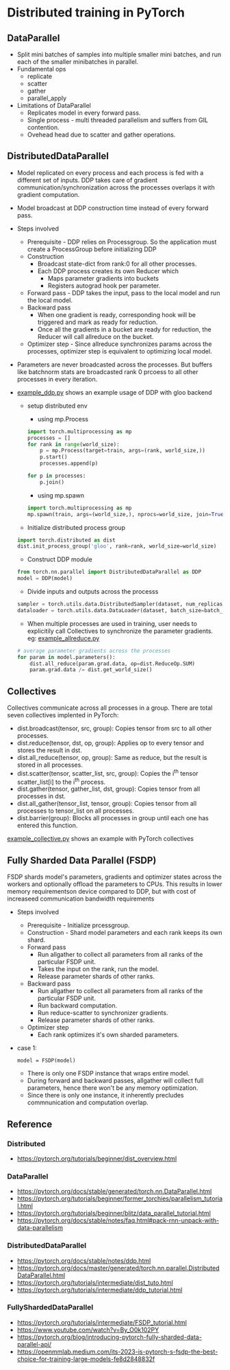 # Distributed training in PyTorch

## DataParallel
* Split mini batches of samples into multiple smaller mini batches, and run each of the smaller minibatches in parallel.
* Fundamental ops
	* replicate
	* scatter
	* gather
	* parallel_apply
* Limitations of DataParallel
	* Replicates model in every forward pass.
	* Single process - multi threaded parallelism and suffers from GIL contention.
	* Ovehead head due to scatter and gather operations.

## DistributedDataParallel
* Model replicated on every process and each process is fed with a different set of inputs. DDP takes care of gradient communication/synchronization across the processes overlaps it with gradient computation.
* Model broadcast at DDP construction time instead of every forward pass.
* Steps involved
	* Prerequisite - DDP relies on Processgroup. So the application must create a ProcessGroup before initializing DDP
	* Construction
		* Broadcast state-dict from rank:0 for all other processes.
		* Each DDP process creates its own Reducer which
			* Maps parameter gradients into buckets
			* Registers autograd hook per parameter.
	* Forward pass - DDP takes the input, pass to the local model and run the local model.
	* Backward pass
		* When one gradient is ready, corresponding hook will be triggered and mark as ready for reduction.
		* Once all the gradients in a bucket are ready for reduction, the Reducer will call allreduce on the bucket.
	* Optimizer step - Since allreduce synchronizes params across the processes, optimizer step is equivalent to optimizing local model.
* Parameters are never broadcasted across the processes. But buffers like batchnorm stats are broadcasted rank 0 prcoess to all other processes in every iteration.

* [example_ddp.py](/PyTorch/example_ddp.py) shows an example usage of DDP with gloo backend
	* setup distributed env
		* using mp.Process
		```python
		import torch.multiprocessing as mp
		processes = []
		for rank in range(world_size):
			p = mp.Process(target=train, args=(rank, world_size,))
			p.start()
			processes.append(p)

		for p in processes:
			p.join()
		```
		* using mp.spawn
		```python
		import torch.multiprocessing as mp
		mp.spawn(train, args=(world_size,), nprocs=world_size, join=True)
		```

	* Initialize distributed process group
	```python
	import torch.distributed as dist
	dist.init_process_group('gloo', rank=rank, world_size=world_size)
	```
	* Construct DDP module
	```python
	from torch.nn.parallel import DistributedDataParallel as DDP
	model = DDP(model)
	```
	* Divide inputs and outputs across the processs
	```python
	sampler = torch.utils.data.DistributedSampler(dataset, num_replicas=world_size, shuffle=True)
	dataloader = torch.utils.data.DataLoader(dataset, batch_size=batch_size, sampler=sampler)
	```
	* When multiple processes are used in training, user needs to explicitily call Collectives to synchronize the parameter gradients. eg: [example_allreduce.py](/PyTorch/example_allreduce.py)
	```python
	# average parameter gradients across the processes
	for param in model.parameters():
		dist.all_reduce(param.grad.data, op=dist.ReduceOp.SUM)
		param.grad.data /= dist.get_world_size()
	```
## Collectives
Collectives communicate across all processes in a group. There are total seven collectives implented in PyTorch:
* dist.broadcast(tensor, src, group): Copies tensor from src to all other processes.
* dist.reduce(tensor, dst, op, group): Applies op to every tensor and stores the result in dst.
* dist.all_reduce(tensor, op, group): Same as reduce, but the result is stored in all processes.
* dist.scatter(tensor, scatter_list, src, group): Copies the i<sup>th</sup>  tensor scatter_list[i] to the i<sup>th</sup>  process.
* dist.gather(tensor, gather_list, dst, group): Copies tensor from all processes in dst.
* dist.all_gather(tensor_list, tensor, group): Copies tensor from all processes to tensor_list on all processes.
* dist.barrier(group): Blocks all processes in group until each one has entered this function.

[example_collective.py](/PyTorch/example_collective.py) shows an example with PyTorch collectives

## Fully Sharded Data Parallel (FSDP)

FSDP shards model's parameters, gradients and optimizer states across the workers and optionally offload the parameters to CPUs. This results in lower memory requirementson device compared to DDP, but with cost of increaseed communication bandwidth requirements

* Steps involved
	* Prerequisite - Initialize prcessgroup.
	* Construction - Shard model parameters and each rank keeps its own shard.
	* Forward pass
		* Run allgather to collect all parameters from all ranks of the particular FSDP unit.
		* Takes the input on the rank, run the model.
		* Release parameter shards of other ranks.
	* Backward pass
		* Run allgather to collect all parameters from all ranks of the particular FSDP unit.
		* Run backward computation.
		* Run reduce-scatter to synchronizer gradients.
		* Release parameter shards of other ranks.
	* Optimizer step
		* Each rank optimizes it's own sharded parameters.

* case 1:
	```
	model = FSDP(model)
	```
	* There is only one FSDP instance that wraps entire model.
	* During forward and backward passes, allgather will collect full parameters, hence there won't be any memory optimization.
	* Since there is only one instance, it inherently precludes commnunication and computation overlap.


## Reference

### Distributed
* https://pytorch.org/tutorials/beginner/dist_overview.html

### DataParallel
* https://pytorch.org/docs/stable/generated/torch.nn.DataParallel.html
* https://pytorch.org/tutorials/beginner/former_torchies/parallelism_tutorial.html
* https://pytorch.org/tutorials/beginner/blitz/data_parallel_tutorial.html
* https://pytorch.org/docs/stable/notes/faq.html#pack-rnn-unpack-with-data-parallelism

### DistributedDataParallel
* https://pytorch.org/docs/stable/notes/ddp.html
* https://pytorch.org/docs/master/generated/torch.nn.parallel.DistributedDataParallel.html
* https://pytorch.org/tutorials/intermediate/dist_tuto.html
* https://pytorch.org/tutorials/intermediate/ddp_tutorial.html

### FullyShardedDataParallel
* https://pytorch.org/tutorials/intermediate/FSDP_tutorial.html
* https://www.youtube.com/watch?v=By_O0k102PY
* https://pytorch.org/blog/introducing-pytorch-fully-sharded-data-parallel-api/
* https://openmmlab.medium.com/its-2023-is-pytorch-s-fsdp-the-best-choice-for-training-large-models-fe8d2848832f